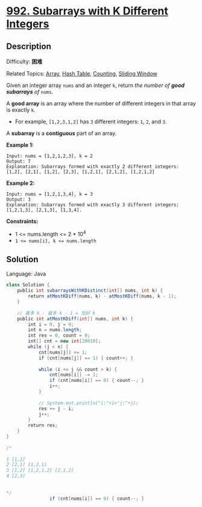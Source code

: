 # [992\. Subarrays with K Different Integers](https://leetcode.cn/problems/subarrays-with-k-different-integers/)

## Description

Difficulty: **困难**  

Related Topics: [Array](https://leetcode.cn/tag/array/), [Hash Table](https://leetcode.cn/tag/hash-table/), [Counting](https://leetcode.cn/tag/counting/), [Sliding Window](https://leetcode.cn/tag/sliding-window/)


Given an integer array `nums` and an integer `k`, return _the number of **good subarrays** of_ `nums`.

A **good array** is an array where the number of different integers in that array is exactly `k`.

*   For example, `[1,2,3,1,2]` has `3` different integers: `1`, `2`, and `3`.

A **subarray** is a **contiguous** part of an array.

**Example 1:**

```
Input: nums = [1,2,1,2,3], k = 2
Output: 7
Explanation: Subarrays formed with exactly 2 different integers: [1,2], [2,1], [1,2], [2,3], [1,2,1], [2,1,2], [1,2,1,2]
```

**Example 2:**

```
Input: nums = [1,2,1,3,4], k = 3
Output: 3
Explanation: Subarrays formed with exactly 3 different integers: [1,2,1,3], [2,1,3], [1,3,4].
```

**Constraints:**

*   1 <= nums.length <= 2 * 10<sup>4</sup>
*   `1 <= nums[i], k <= nums.length`


## Solution

Language: Java

```Java
class Solution {
    public int subarraysWithKDistinct(int[] nums, int k) {
        return atMostKDiff(nums, k) - atMostKDiff(nums, k - 1);
    }
    
    // 最多 k - 最多 k - 1 = 恰好 k
    public int atMostKDiff(int[] nums, int k) {
        int i = 0, j = 0;
        int n = nums.length;
        int res = 0, count = 0;
        int[] cnt = new int[20010];
        while (j < n) {
            cnt[nums[j]] += 1;
            if (cnt[nums[j]] == 1) { count++; }
            
            while (i <= j && count > k) {
                cnt[nums[i]] -= 1;
                if (cnt[nums[i]] == 0) { count--; }
                i++;
            }
​
            // System.out.println("i:"+i+"j:"+j);
            res += j - i;
            j++;
        }
        return res;
    }
}
​
/*
​
1 [1,2]
2 [2,1] [1,2,1]
3 [1,2] [1,2,1,2] [2,1,2] 
4 [2,3]
​
​
*/
                if (cnt[nums[i]] == 0) { count--; }
```

